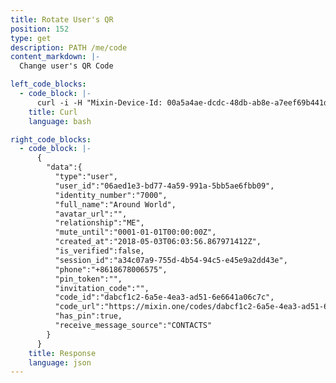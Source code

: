 ```yaml
---
title: Rotate User's QR
position: 152
type: get
description: PATH /me/code
content_markdown: |-
  Change user's QR Code

left_code_blocks:
  - code_block: |-
      curl -i -H "Mixin-Device-Id: 00a5a4ae-dcdc-48db-ab8e-a7eef69b441d" -H "Content-Type: application/json" -H "Authorization: Bearer eyJhbGciOiJSUzUxMiIsInR5cCI6IkpXVCJ9.eyJleHAiOjE1MzMxMTEzMjEsImlhdCI6MTUyNTMzNTMyMSwianRpIjoiNDY0MTEwN2MtMDFiNS00MzcyLTgwYmUtYzJmOThhYTIxMWY2Iiwic2lkIjoiYTM0YzA3YTktNzU1ZC00YjU0LTk0YzUtZTQ1ZTlhMmRkNDNlIiwic2lnIjoiY2ZlZTI1NDZiNDAxMjMzOGQ5MTc0ODI2YmNkODk4MWY0NDdkNTM4OWVhMDE0MDU1OTM1NzY3OGRiNGUzNzA2NSIsInVpZCI6IjA2YWVkMWUzLWJkNzctNGE1OS05OTFhLTViYjVhZTZmYmIwOSJ9.fLpAT5_Xku0oEUmSfzxH7FJeWbktxIksxGs1VSYtAF0Dhj7L8XVCdPHGgXfYotceE-H3PrkxO_aIJKPxOPS2YJBLVXCGTGoi_DSDcNweXCAD5pol9NEGIDgB04fcQJNEWUsrtZM_mpFLjBhOos-S-2Qf0CrVVu36MOYpj1VEspQ" "https://api.mixin.one/me/code"
    title: Curl
    language: bash

right_code_blocks:
  - code_block: |-
      {
        "data":{
          "type":"user",
          "user_id":"06aed1e3-bd77-4a59-991a-5bb5ae6fbb09",
          "identity_number":"7000",
          "full_name":"Around World",
          "avatar_url":"",
          "relationship":"ME",
          "mute_until":"0001-01-01T00:00:00Z",
          "created_at":"2018-05-03T06:03:56.867971412Z",
          "is_verified":false,
          "session_id":"a34c07a9-755d-4b54-94c5-e45e9a2dd43e",
          "phone":"+8618678006575",
          "pin_token":"",
          "invitation_code":"",
          "code_id":"dabcf1c2-6a5e-4ea3-ad51-6e6641a06c7c",
          "code_url":"https://mixin.one/codes/dabcf1c2-6a5e-4ea3-ad51-6e6641a06c7c",
          "has_pin":true,
          "receive_message_source":"CONTACTS"
        }
      }
    title: Response
    language: json
---
```

